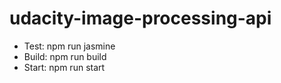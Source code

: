# udacity-image-processing-api


- Test: npm run jasmine
- Build: npm run build
- Start: npm run start